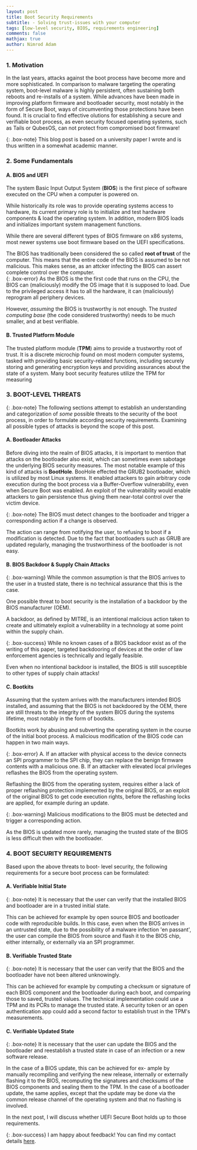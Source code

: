 ```yaml
---
layout: post
title: Boot Security Requirements
subtitle: - Solving trust-issues with your computer 
tags: [low-level security, BIOS, requirements engineering]
comments: false
mathjax: true
author: Nimrod Adam
---
```


### 1. Motivation
In the last years, attacks against the boot process have
become more and more sophisticated. 
In comparison to malware targeting the operating system, boot-level malware is
highly persistent, often sustaining both reboots and re-installs
of a system. 
While advances have been made in improving platform
firmware and bootloader security, most notably in the form
of Secure Boot, ways of circumventing those protections have
been found. 
It is crucial to find effective olutions for establishing a secure and verifiable boot process,
as even security focused operating systems, such as Tails or QubesOS, can not protect
from compromised boot firmware!

{: .box-note}
This blog post is based on a university paper I wrote and is thus written in a somewhat academic manner.  

### 2. Some Fundamentals

#### A. BIOS and UEFI
The system Basic Input Output System (**BIOS**) is the first
piece of software executed on the CPU when a computer
is powered on. 

While historically its role was to provide
operating systems access to hardware, its current primary
role is to initialize and test hardware components & load
the operating system. In addition, modern BIOS loads and
initializes important system management functions.

While there are several different types of BIOS firmware on x86
systems, most newer systems use boot firmware based on
the UEFI specifications. 

The BIOS has traditionally been considered the so called **root of trust**
of the computer. This means that the entire code of the BIOS is assumed to be not malicious. 
This makes sense, as an attcker infecting the BIOS can assert complete control over the computer.  
{: .box-error}
As the BIOS is the the first code that runs on
the CPU, the BIOS can (maliciously) modify the OS image that
it is supposed to load. Due to the privileged access it has to
all the hardware, it can (maliciously) reprogram all periphery
devices.

However, *assuming* the BIOS is trustworthy is not enough. 
The *trusted computing base* (the code considered trustworthy) needs to be much smaller,
and at best verifiable.   

#### B. Trusted Platform Module
The trusted platform module (**TPM**) aims to provide a trustworthy root of trust. 
It is a discrete microchip found on most modern computer systems, tasked with
providing basic security-related functions, including securely
storing and generating encryption keys and providing assurances about the state of a system. 
Many boot security features utilize the TPM for measuring 

### 3. BOOT-LEVEL THREATS

{: .box-note}
The following sections attempt
to establish an understanding and categorization of *some* possible
threats to the security of the boot process, in order to formulate
according security requirements. Examining all possible types of attacks is beyond
the scope of this post. 

#### A. Bootloader Attacks

Before diving into the realm of BIOS attacks, it is
important to mention that attacks on the bootloader also exist,
which can sometimes even sabotage the underlying BIOS
security measures. 
The most notable example of this
kind of attacks is **BootHole**.
BooHole effected the GRUB2 bootloader, which is utilized by most Linux systems. 
It enabled attackers to gain arbitrary code execution during the
boot process via a Buffer-Overflow vulnerability, even when
Secure Boot was enabled. An exploit of the vulnerability
would enable attackers to gain persistence thus giving them
near-total control over the victim device.

{: .box-note}
The BIOS must detect changes to the bootloader
and trigger a corresponding action if a change is observed.

The action can range from notifying the user, to refusing to
boot if a modification is detected.
Due to the fact that bootloaders such as GRUB are updated
regularly, managing the trustworthiness of the bootloader is not easy.


#### B. BIOS Backdoor & Supply Chain Attacks
{: .box-warning}
While the common assumption is that the BIOS arrives to
the user in a trusted state, there is no technical assurance that
this is the case. 

One possible threat to boot security is the
installation of a backdoor by the BIOS manufacturer (OEM).

A backdoor, as defined by MITRE, is an intentional malicious
action taken to create and ultimately exploit a vulnerability
in a technology at some point within the supply chain.

{: .box-success}
While no known cases of a BIOS backdoor exist as of the
writing of this paper, targeted backdooring of devices at the
order of law enforcement agencies is technically and legally
feasible.

Even when no intentional backdoor is installed, the BIOS is
still susceptible to other types of supply chain attacks! 

#### C. Bootkits

Assuming that the system arrives with the manufacturers
intended BIOS installed, and assuming that the  BIOS is not backdoored by the OEM, 
there are still threats to the integrity of the system BIOS during the systems lifetime,
most notably in the form of bootkits.

Bootkits work by abusing and subverting the operating system
in the course of the initial boot process. 
A malicious modification of the BIOS code can happen in two main ways.

{: .box-error}
A. If an attacker with physical access to the device
   connects an SPI programmer to the SPI chip, they can
   replace the benign firmware contents with a malicious one.
B. If an attacker with elevated local privileges reflashes the BIOS 
   from the operating system.

Reflashing the BIOS from the operating system, requires either a lack of proper reflashing protection implemented by the original BIOS, or an exploit of the original BIOS to get
code execution rights, before the reflashing locks are applied, for example during an update.

{: .box-warning}
Malicious modifications to the BIOS must be detected
and trigger a corresponding action.

As the BIOS is updated more rarely, managing the trusted
state of the BIOS is less difficult then with the bootloader.

### 4. BOOT SECURITY REQUIREMENTS

Based upon the above threats to boot-
level security, the following requirements for a secure boot
process can be formulated:

#### A. Verifiable Initial State
{: .box-note}
It is necessary that the user can verify that the installed
BIOS and bootloader are in a trusted initial state.

This can be achieved for example by open source BIOS and bootloader
code with reproducible builds.
In this case, even when the BIOS arrives in an untrusted
state, due to the possibility of a malware infection 'en passant',
the user can compile the BIOS from source and flash it to
the BIOS chip, either internally, or externally via an SPI
programmer.

#### B. Verifiable Trusted State
{: .box-note}
It is necessary that the user can verify that the BIOS and the
bootloader have not been altered unknowingly.

This can be achieved for example by computing a checksum
or signature of each BIOS component and the bootloader
during each boot, and comparing those to saved, trusted values.
The technical implementation could use a TPM and its PCRs
to manage the trusted state. A security token or an open
authentication app could add a second factor to establish trust
in the TPM's measurements.

#### C. Verifiable Updated State
{: .box-note}
It is necessary that the user can update the BIOS and the
bootloader and reestablish a trusted state in case of an infection
or a new software release.

In the case of a BIOS update, this can be achieved for ex-
ample by manually recompiling and verifying the new release, internally or
externally flashing it to the BIOS, recomputing the signatures
and checksums of the BIOS components and sealing them to
the TPM.
In the case of a bootloader update, the same applies, except
that the update may be done via the common release channel
of the operating system and that no flashing is involved.

In the next post, I will discuss whether UEFI Secure Boot holds up to those requirements. 

{: .box-success}
I am happy about feedback!
You can find my contact details [here](/nimrodSec/contact).